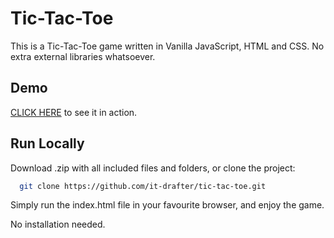 # Tic-Tac-Toe

This is a Tic-Tac-Toe game written in Vanilla JavaScript, HTML and CSS. No extra external libraries whatsoever.


## Demo

[CLICK HERE](http://drafter.atwebpages.com/tic-tac-toe/) to see it in action.

## Run Locally

Download .zip with all included files and folders, or clone the project:

```bash
  git clone https://github.com/it-drafter/tic-tac-toe.git
```

Simply run the index.html file in your favourite browser, and enjoy the game.

No installation needed.

